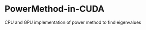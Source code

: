PowerMethod-in-CUDA
===================

CPU and GPU implementation of power method to find eigenvalues

